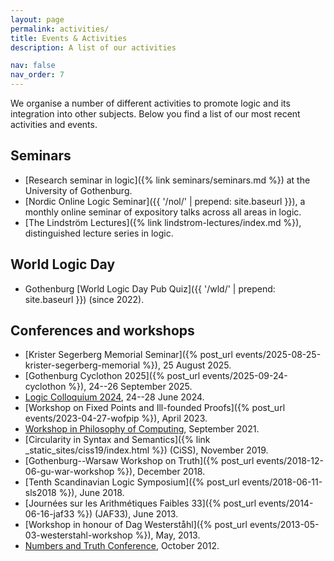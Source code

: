 ```yaml
---
layout: page
permalink: activities/
title: Events & Activities
description: A list of our activities

nav: false
nav_order: 7
---
```


We organise a number of different activities to promote logic and its integration into other subjects. Below you find a list of our most recent activities and events. 


## Seminars

- [Research seminar in logic]({% link seminars/seminars.md %}) at the University of Gothenburg.
- [Nordic Online Logic Seminar]({{ '/nol/' | prepend: site.baseurl }}), a monthly online seminar of expository talks across all areas in logic.
- [The Lindström Lectures]({% link lindstrom-lectures/index.md %}), distinguished lecture series in logic.

## World Logic Day

- Gothenburg [World Logic Day Pub Quiz]({{ '/wld/' | prepend: site.baseurl }}) (since 2022).

## Conferences and workshops

- [Krister Segerberg Memorial Seminar]({% post_url events/2025-08-25-krister-segerberg-memorial %}), 25 August 2025.
- [Gothenburg Cyclothon 2025]({% post_url events/2025-09-24-cyclothon %}), 24--26 September 2025.
- [Logic Colloquium 2024](https://lc2024.se), 24--28 June 2024.
- [Workshop on Fixed Points and Ill-founded Proofs]({% post_url events/2023-04-27-wofpip %}), April 2023.
- [Workshop in Philosophy of Computing](https://www.ans.pw.edu.pl/Aktualnosci/Warsztaty-z-filozofii-obliczen/(language)/eng-GB), September 2021.
- [Circularity in Syntax and Semantics]({% link _static_sites/ciss19/index.html %}) (CiSS), November 2019.
- [Gothenburg--Warsaw Workshop on Truth]({% post_url events/2018-12-06-gu-war-workshop %}), December 2018.
- [Tenth Scandinavian Logic Symposium]({% post_url events/2018-06-11-sls2018 %}), June 2018.
- [Journées sur les Arithmétiques Faibles 33]({% post_url events/2014-06-16-jaf33 %}) (JAF33), June 2013.
- [Workshop in honour of Dag Westerståhl]({% post_url events/2013-05-03-westerstahl-workshop %}), May, 2013.
- [Numbers and Truth Conference](https://engstrom.morot.org/nat/), October 2012.
